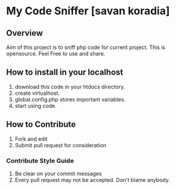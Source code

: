 # My Code Sniffer [savan koradia]

## Overview
Aim of this project is to sniff php code for current project. This is opensource. Feel Free to use and share.

## How to install in your localhost
 1. download this code in your htdocs directory.
 2. create virtualhost.
 3. global.config.php stores important variables.
 4. start using code.


## How to Contribute

 1. Fork and edit
 2. Submit pull request for consideration


### Contribute Style Guide 

 1. Be clear on your commit messages 
 2. Every pull request may not be accepted. Don't blame anybody. 
